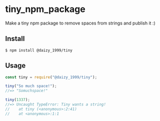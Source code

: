 # tiny_npm_package
Make a tiny npm package to remove spaces from strings and publish it :)

## Install

```
$ npm install @daizy_1999/tiny
```

## Usage

```js
const tiny = require("@daizy_1999/tiny");

tiny("So much space!");
//=> "Somuchspace!"

tiny(1337);
//=> Uncaught TypeError: Tiny wants a string!
//    at tiny (<anonymous>:2:41)
//    at <anonymous>:1:1
```
